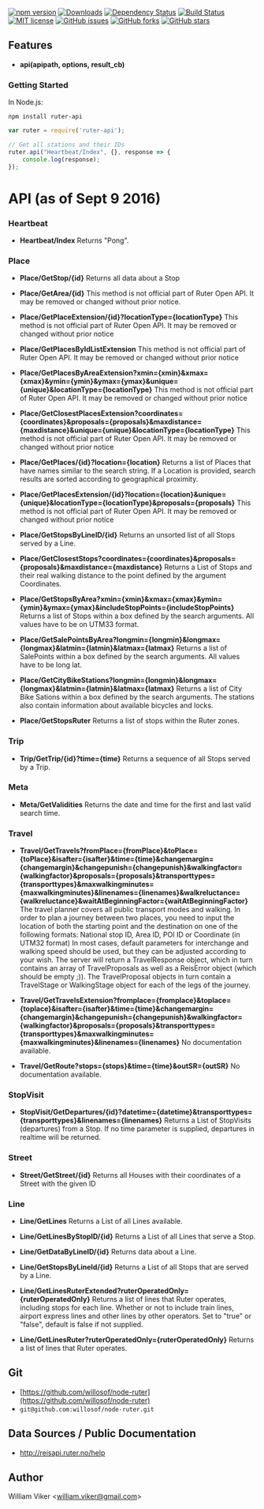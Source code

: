 [![npm version](https://badge.fury.io/js/ruter-api.svg)](https://badge.fury.io/js/ruter-api)
[![Downloads](https://img.shields.io/npm/dm/ruter-api.svg)](https://npmjs.com/ruter-api)
[![Dependency Status](https://david-dm.org/willosof/ruter-api.svg)](https://david-dm.org/willosof/ruter-api)
[![Build Status](https://travis-ci.org/willosof/node-ruter.svg?branch=master)](https://travis-ci.org/willosof/node-ruter)
[![MIT license](http://img.shields.io/badge/license-MIT-brightgreen.svg)](http://opensource.org/licenses/MIT)
[![GitHub issues](https://img.shields.io/github/issues/willosof/node-ruter.svg?style=plastic)](https://github.com/willosof/node-ruter/issues)
[![GitHub forks](https://img.shields.io/github/forks/willosof/node-ruter.svg?style=plastic)](https://github.com/willosof/node-ruter/network)
[![GitHub stars](https://img.shields.io/github/stars/willosof/node-ruter.svg?style=plastic)](https://github.com/willosof/node-ruter/stargazers)

## Features
* **api(apipath, options, result_cb)**

### Getting Started

In Node.js:

```
npm install ruter-api
```

```javascript
var ruter = require('ruter-api');

// Get all stations and their IDs
ruter.api("Heartbeat/Index", {}, response => {
	console.log(response);
});


```
# API (as of Sept 9 2016)

### Heartbeat

* **Heartbeat/Index**
Returns "Pong".

### Place
* **Place/GetStop/{id}**
Returns all data about a Stop

* **Place/GetArea/{id}**
This method is not official part of Ruter Open API. It may be removed or changed without prior notice.

* **Place/GetPlaceExtension/{id}?locationType={locationType}**
This method is not official part of Ruter Open API. It may be removed or changed without prior notice

* **Place/GetPlacesByIdListExtension**
This method is not official part of Ruter Open API. It may be removed or changed without prior notice

* **Place/GetPlacesByAreaExtension?xmin={xmin}&xmax={xmax}&ymin={ymin}&ymax={ymax}&unique={unique}&locationType={locationType}**
This method is not official part of Ruter Open API. It may be removed or changed without prior notice

* **Place/GetClosestPlacesExtension?coordinates={coordinates}&proposals={proposals}&maxdistance={maxdistance}&unique={unique}&locationType={locationType}**
This method is not official part of Ruter Open API. It may be removed or changed without prior notice

* **Place/GetPlaces/{id}?location={location}**
Returns a list of Places that have names similar to the search string. If a Location is provided, search results are sorted according to geographical proximity.

* **Place/GetPlacesExtension/{id}?location={location}&unique={unique}&locationType={locationType}&proposals={proposals}**
This method is not official part of Ruter Open API. It may be removed or changed without prior notice

* **Place/GetStopsByLineID/{id}**
Returns an unsorted list of all Stops served by a Line.

* **Place/GetClosestStops?coordinates={coordinates}&proposals={proposals}&maxdistance={maxdistance}**
Returns a List of Stops and their real walking distance to the point defined by the argument Coordinates.

* **Place/GetStopsByArea?xmin={xmin}&xmax={xmax}&ymin={ymin}&ymax={ymax}&includeStopPoints={includeStopPoints}**
Returns a list of Stops within a box defined by the search arguments. All values have to be on UTM33 format.

* **Place/GetSalePointsByArea?longmin={longmin}&longmax={longmax}&latmin={latmin}&latmax={latmax}**
Returns a list of SalePoints within a box defined by the search arguments. All values have to be long lat.

* **Place/GetCityBikeStations?longmin={longmin}&longmax={longmax}&latmin={latmin}&latmax={latmax}**
Returns a list of City Bike Sations within a box defined by the search arguments. The stations also contain information about available bicycles and locks.

* **Place/GetStopsRuter**
Returns a list of stops within the Ruter zones.

### Trip

* **Trip/GetTrip/{id}?time={time}**
Returns a sequence of all Stops served by a Trip.

### Meta

* **Meta/GetValidities**
Returns the date and time for the first and last valid search time.

### Travel

* **Travel/GetTravels?fromPlace={fromPlace}&toPlace={toPlace}&isafter={isafter}&time={time}&changemargin={changemargin}&changepunish={changepunish}&walkingfactor={walkingfactor}&proposals={proposals}&transporttypes={transporttypes}&maxwalkingminutes={maxwalkingminutes}&linenames={linenames}&walkreluctance={walkreluctance}&waitAtBeginningFactor={waitAtBeginningFactor}**
The travel planner covers all public transport modes and walking. In order to plan a journey between two places, you need to input the location of both the starting point and the destination on one of the following formats: National stop ID, Area ID, POI ID or Coordinate (in UTM32 format) In most cases, default parameters for interchange and walking speed should be used, but they can be adjusted according to your wish. The server will return a TravelResponse object, which in turn contains an array of TravelProposals as well as a ReisError object (which should be empty ;)). The TravelProposal objects in turn contain a TravelStage or WalkingStage object for each of the legs of the journey.

* **Travel/GetTravelsExtension?fromplace={fromplace}&toplace={toplace}&isafter={isafter}&time={time}&changemargin={changemargin}&changepunish={changepunish}&walkingfactor={walkingfactor}&proposals={proposals}&transporttypes={transporttypes}&maxwalkingminutes={maxwalkingminutes}&linenames={linenames}**
No documentation available.

* **Travel/GetRoute?stops={stops}&time={time}&outSR={outSR}**
No documentation available.

### StopVisit

* **StopVisit/GetDepartures/{id}?datetime={datetime}&transporttypes={transporttypes}&linenames={linenames}**
Returns a List of StopVisits (departures) from a Stop. If no time parameter is supplied, departures in realtime will be returned.

### Street

* **Street/GetStreet/{id}**
Returns all Houses with their coordinates of a Street with the given ID

### Line

* **Line/GetLines**
Returns a List of all Lines available.

* **Line/GetLinesByStopID/{id}**
Returns a List of all Lines that serve a Stop.

* **Line/GetDataByLineID/{id}**
Returns data about a Line.

* **Line/GetStopsByLineId/{id}**
Returns a List of all Stops that are served by a Line.

* **Line/GetLinesRuterExtended?ruterOperatedOnly={ruterOperatedOnly}**
Returns a list of lines that Ruter operates, including stops for each line. Whether or not to include train lines, airport express lines and other lines by other operators. Set to "true" or "false", default is false if not supplied.

* **Line/GetLinesRuter?ruterOperatedOnly={ruterOperatedOnly}**
Returns a list of lines that Ruter operates.

## Git
* [https://github.com/willosof/node-ruter](https://github.com/willosof/node-ruter)
* `git@github.com:willosof/node-ruter.git`

## Data Sources / Public Documentation
* http://reisapi.ruter.no/help

## Author
William Viker <<william.viker@gmail.com>>
